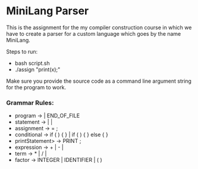 # MiniLang Parser
This is the assignment for the my compiler construction course in which we have to create a parser for a custom language which goes by the name MiniLang.

Steps to run:
- bash script.sh
- ./assign "print(x);"

Make sure you provide the source code as a command line argument string for the program to work.

### Grammar Rules: 
- program → <statement> | END_OF_FILE
- statement → <assignment> | <conditional> | <printStatement>
- assignment → = <expression> ; 
- conditional → if ( <expression> ) { <program> } | if ( <expression> ) { <program> } else { <program> }
- printStatement> → PRINT <expression> ;
- expression → <term> + <term> | <term> - <term> | <term>
- term → <factor> * <factor> | <factor> / <factor> | <factor>
- factor → INTEGER | IDENTIFIER | ( <expression> )
